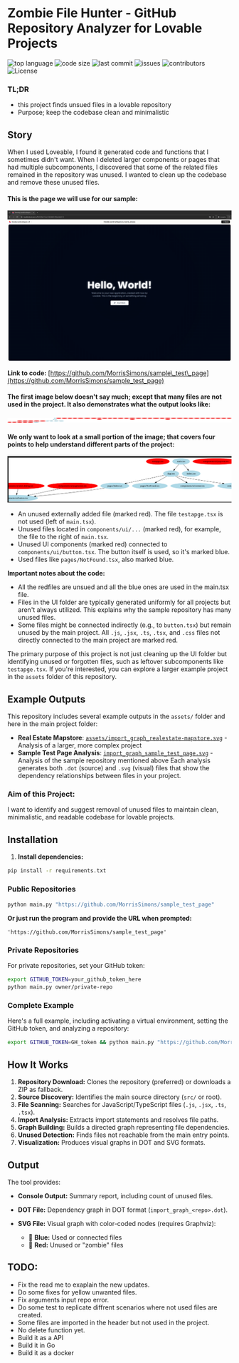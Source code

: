 # Zombie File Hunter - GitHub Repository Analyzer for Lovable Projects
![top language](https://img.shields.io/github/languages/top/gpt-null/template)
![code size](https://img.shields.io/github/languages/code-size/gpt-null/template)
![last commit](https://img.shields.io/github/last-commit/gpt-null/template)
![issues](https://img.shields.io/github/issues/gpt-null/template)
![contributors](https://img.shields.io/github/contributors/gpt-null/template)
![License](https://img.shields.io/github/license/gpt-null/template)

### TL;DR
- this project finds unsued files in a lovable repository
- Purpose; keep the codebase clean and minimalistic

## Story

When I used Loveable, I found it generated code and functions that I sometimes didn't want. When I deleted larger components or pages that had multiple subcomponents, I discovered that some of the related files remained in the repository was unused. I wanted to clean up the codebase and remove these unused files.

#### This is the page we will use for our sample:

![Sample page interface](assets/image-2.png)

**Link to code:** [https://github.com/MorrisSimons/sample\_test\_page](https://github.com/MorrisSimons/sample_test_page)

#### The first image below doesn't say much; except that many files are not used in the project. It also demonstrates what the output looks like:

![Console output showing analysis results](assets/image.png)

#### We only want to look at a small portion of the image; that covers four points to help understand different parts of the project:

![Dependency graph visualization showing used and unused files](assets/image-3.png)

* An unused externally added file (marked red). The file `testapge.tsx` is not used (left of `main.tsx`).
* Unused files located in `components/ui/...` (marked red), for example, the file to the right of `main.tsx`.
* Unused UI components (marked red) connected to `components/ui/button.tsx`. The button itself is used, so it's marked blue.
* Used files like `pages/NotFound.tsx`, also marked blue.

**Important notes about the code:**
* All the redfiles are unsued and all the blue ones are used in the main.tsx file.
* Files in the UI folder are typically generated uniformly for all projects but aren't always utilized. This explains why the sample repository has many unused files.
* Some files might be connected indirectly (e.g., to `button.tsx`) but remain unused by the main project. All `.js`, `.jsx`, `.ts`, `.tsx`, and `.css` files not directly connected to the main project are marked red.

The primary purpose of this project is not just cleaning up the UI folder but identifying unused or forgotten files, such as leftover subcomponents like `testapge.tsx`. If you're interested, you can explore a larger example project in the `assets` folder of this repository.

## Example Outputs

This repository includes several example outputs in the `assets/` folder and here in the main project folder:
- **Real Estate Mapstore**: [`assets/import_graph_realestate-mapstore.svg`](assets/import_graph_realestate-mapstore.svg) - Analysis of a larger, more complex project
- **Sample Test Page Analysis**: [`import_graph_sample_test_page.svg`](import_graph_sample_test_page.svg) - Analysis of the sample repository mentioned above
Each analysis generates both `.dot` (source) and `.svg` (visual) files that show the dependency relationships between files in your project.

### Aim of this Project:

I want to identify and suggest removal of unused files to maintain clean, minimalistic, and readable codebase for lovable projects.

## Installation

1. **Install dependencies:**

```bash
pip install -r requirements.txt
```

### Public Repositories

```bash
python main.py "https://github.com/MorrisSimons/sample_test_page"
```

**Or just run the program and provide the URL when prompted:**

```
'https://github.com/MorrisSimons/sample_test_page'
```

### Private Repositories

For private repositories, set your GitHub token:

```bash
export GITHUB_TOKEN=your_github_token_here
python main.py owner/private-repo
```

### Complete Example

Here's a full example, including activating a virtual environment, setting the GitHub token, and analyzing a repository:

```bash
export GITHUB_TOKEN=GH_token && python main.py "https://github.com/MorrisSimons/sample_test_page"
```

## How It Works

1. **Repository Download:** Clones the repository (preferred) or downloads a ZIP as fallback.
2. **Source Discovery:** Identifies the main source directory (`src/` or root).
3. **File Scanning:** Searches for JavaScript/TypeScript files (`.js`, `.jsx`, `.ts`, `.tsx`).
4. **Import Analysis:** Extracts import statements and resolves file paths.
5. **Graph Building:** Builds a directed graph representing file dependencies.
6. **Unused Detection:** Finds files not reachable from the main entry points.
7. **Visualization:** Produces visual graphs in DOT and SVG formats.

## Output

The tool provides:

* **Console Output:** Summary report, including count of unused files.
* **DOT File:** Dependency graph in DOT format (`import_graph_<repo>.dot`).
* **SVG File:** Visual graph with color-coded nodes (requires Graphviz):

  * 🔵 **Blue:** Used or connected files
  * 🔴 **Red:** Unused or "zombie" files


## TODO:
- Fix the read me to exaplain the new updates.
- Do some fixes for yellow unwanted files.
- Fix arguments input repo error.
- Do some test to replicate diffrent scenarios where not used files are created.
- Some files are imported in the header but not used in the project.
- No delete function yet.
- Build it as a API
- Build it in Go
- Build it as a docker 
